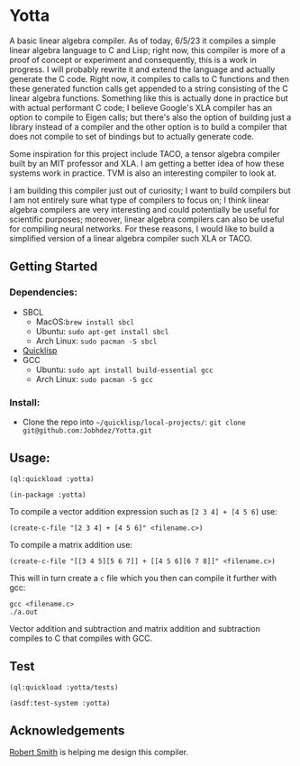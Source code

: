 # Yotta 
A basic linear algebra compiler. As of today, 6/5/23 it compiles a simple linear algebra language to C and Lisp; right now, this compiler is more of a proof of concept or experiment and consequently, this is a work in progress. I will probably rewrite it and extend the language and actually generate the C code. Right now, it compiles to calls to C functions and then these generated function calls get appended to a string consisting of the C linear algebra functions. Something like this is actually done in practice but with actual performant C code; I believe Google's XLA compiler has an option to compile to Eigen calls; but there's also the option of building just a library instead of a compiler and the other option is to build a compiler that does not compile to set of bindings but to actually generate code.

Some inspiration for this project include TACO, a tensor algebra compiler built by an MIT professor and XLA. I am getting a better idea of how these systems work in practice. TVM is also an interesting compiler to look at.

I am building this compiler just out of curiosity; I want to build compilers but I am not entirely sure what type of compilers to focus on; I think linear algebra compilers are very interesting and could potentially be useful for scientific purposes; moreover, linear algebra compilers can also be useful for compiling neural networks. For these reasons, I would like to build a simplified version of a linear algebra compiler such XLA or TACO.

## Getting Started
### Dependencies: 
- SBCL
   * MacOS:`brew install sbcl`
   * Ubuntu: `sudo apt-get install sbcl`
   * Arch Linux: `sudo pacman -S sbcl`
- [Quicklisp](https://www.quicklisp.org/beta/)
- GCC
   * Ubuntu: `sudo apt install build-essential gcc`
   * Arch Linux: `sudo pacman -S gcc`
     

### Install:
- Clone the repo into `~/quicklisp/local-projects/`: `git clone git@github.com:Jobhdez/Yotta.git`

## Usage:
```
(ql:quickload :yotta)

(in-package :yotta)
```
To compile a vector addition expression such as `[2 3 4] + [4 5 6]` use:
```
(create-c-file "[2 3 4] + [4 5 6]" <filename.c>)
```

To compile a matrix addition use:
```
(create-c-file "[[3 4 5][5 6 7]] + [[4 5 6][6 7 8]]" <filename.c>)
```
This will in turn create a `c` file  which you then can compile it further with gcc:
```
gcc <filename.c>
./a.out
```
Vector addition and subtraction and matrix addition and subtraction compiles to C that compiles with GCC.

## Test
```
(ql:quickload :yotta/tests)

(asdf:test-system :yotta)

```

## Acknowledgements
[Robert Smith](https://github.com/stylewarning) is helping me design this compiler.
